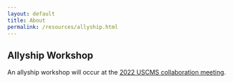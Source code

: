 ```yaml
---
layout: default
title: About
permalink: /resources/allyship.html
---
```


## Allyship Workshop

An allyship workshop will occur at the [2022 USCMS collaboration meeting](https://www.physics.wisc.edu/us-cms-2022/).
